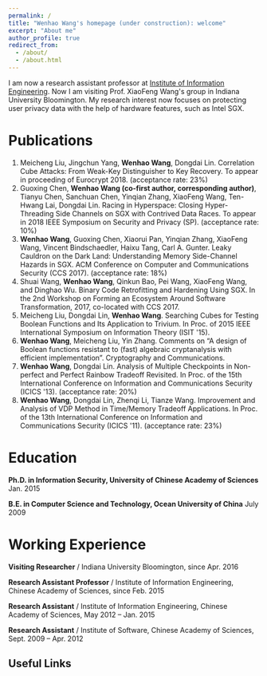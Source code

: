 ```yaml
---
permalink: /
title: "Wenhao Wang's homepage (under construction): welcome"
excerpt: "About me"
author_profile: true
redirect_from: 
  - /about/
  - /about.html
---
```


I am now a research assistant professor at [Institute of Information Engineering](http://www.iie.ac.cn/). Now I am visiting Prof. XiaoFeng Wang's group in Indiana University Bloomington. My research interest now focuses on protecting user privacy data with the help of hardware features, such as Intel SGX. 

Publications
======
1. Meicheng Liu, Jingchun Yang, **Wenhao Wang**, Dongdai Lin. Correlation Cube Attacks: From Weak-Key Distinguisher to Key Recovery. To appear in proceeding of Eurocrypt 2018. (acceptance rate: 23%)
1. Guoxing Chen, **Wenhao Wang (co-first author, corresponding author)**, Tianyu Chen, Sanchuan Chen, Yinqian Zhang, XiaoFeng Wang, Ten-Hwang Lai, Dongdai Lin. Racing in Hyperspace: Closing Hyper-Threading Side Channels on SGX with Contrived Data Races. To appear in 2018 IEEE Symposium on Security and Privacy (SP). (acceptance rate: 10%)
1. **Wenhao Wang**, Guoxing Chen, Xiaorui Pan, Yinqian Zhang, XiaoFeng Wang, Vincent Bindschaedler, Haixu Tang, Carl A. Gunter. Leaky Cauldron on the Dark Land: Understanding Memory Side-Channel Hazards in SGX. ACM Conference on Computer and Communications Security (CCS 2017). (acceptance rate: 18%)
1. Shuai Wang, **Wenhao Wang**, Qinkun Bao, Pei Wang, XiaoFeng Wang, and Dinghao Wu. Binary Code Retrofitting and Hardening Using SGX.  In the 2nd Workshop on Forming an Ecosystem Around Software Transformation, 2017, co-located with CCS 2017.
1. Meicheng Liu, Dongdai Lin, **Wenhao Wang**. Searching Cubes for Testing Boolean Functions and Its Application to Trivium. In Proc. of 2015 IEEE International Symposium on Information Theory (ISIT '15).
1. **Wenhao Wang**, Meicheng Liu, Yin Zhang. Comments on “A design of Boolean functions resistant to (fast)  algebraic cryptanalysis with efficient implementation”. Cryptography and Communications.
1. **Wenhao Wang**, Dongdai Lin. Analysis of Multiple Checkpoints in Non-perfect and Perfect Rainbow Tradeoff Revisited. In Proc. of the 15th International Conference on Information and Communications Security (ICICS  '13). (acceptance rate: 20%)
1. **Wenhao Wang**, Dongdai Lin, Zhenqi Li, Tianze Wang. Improvement and Analysis of VDP Method in Time/Memory Tradeoff Applications. In Proc. of the 13th International Conference on Information and Communications Security (ICICS '11). (acceptance rate: 23%)

Education
======
**Ph.D. in Information Security, University of Chinese Academy of Sciences**                    Jan. 2015

**B.E. in Computer Science and Technology, Ocean University of China**                         July 2009

Working Experience
======
**Visiting Researcher** / Indiana University Bloomington, since Apr. 2016

**Research Assistant Professor** / Institute of Information Engineering, Chinese Academy of Sciences, since Feb. 2015

**Research Assistant** / Institute of Information Engineering, Chinese Academy of Sciences, May 2012 – Jan. 2015

**Research Assistant** / Institute of Software, Chinese Academy of Sciences, Sept. 2009 – Apr. 2012

Useful Links
------
